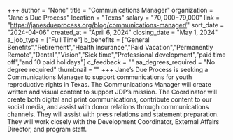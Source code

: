 +++
author = "None"
title = "Communications Manager"
organization = "Jane's Due Process"
location = "Texas"
salary = "$70,000-$79,000"
link = "https://janesdueprocess.org/blog/communications-manager/"
sort_date = "2024-04-06"
created_at = "April 6, 2024"
closing_date = "May 1, 2024"
a_job_type = ["Full Time"]
b_benefits = ["General Benefits","Retirement","Health Insurance","Paid Vacation","Permanently Remote","Dental","Vision","Sick time","Professional development","paid time off","and 10 paid holidays"]
c_feedback = ""
aa_degrees_required = "No degree required"
thumbnail = ""
+++
Jane’s Due Process is seeking a Communications Manager to support communications for youth reproductive rights in Texas. The Communications Manager will create written and visual content to support JDP’s mission. The Coordinator will create both digital and print communications, contribute content to our social media, and assist with donor relations through communications channels. They will assist with press relations and statement preparation. They will work closely with the Development Coordinator, External Affairs Director, and program staff. 